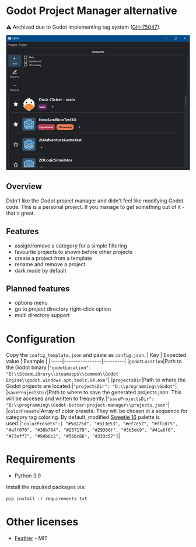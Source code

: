 # Godot Project Manager alternative
⚠ Archived due to Godot implementing tag system ([GH-75047](https://github.com/godotengine/godot/pull/75047)).

![](screenshot.png)
## Overview
Didn't like the Godot project manager and didn't feel like modifying Godot code. This is a personal project. If you manage to get something out of it - that's great.

## Features 
- assign/remove a category for a simple filtering
- favourite projects to shown before other projects
- create a project from a template
- rename and remove a project
- dark mode by default

## Planned features
- options menu
- go to project directory right-click option
- multi directory support

# Configuration
Copy the `config_template.json` and paste as `config.json`.
| Key | Expected value | Example |
|-----|----------------|---------|
|`godotLocation`|Path to the Godot binary.|`"godotLocation": "D:\\SteamLibrary\\steamapps\\common\\Godot Engine\\godot.windows.opt.tools.64.exe"`|
|`projectsDir`|Path to where the Godot projects are located.|`"projectsDir": "D:\\programming\\Godot"`|
|`saveProjectsDir`|Path to where to save the generated projects.json. This will be accesed and written to frequently.|`"saveProjectsDir": "D:\\programming\\Godot-better-project-manager\\projects.json"`|
|`colorPresets`|Array of color presets. They will be chosen in a sequence for category tag coloring. By default, modified [Sweetie 16](https://lospec.com/palette-list/sweetie-16) palette is used.|`"colorPresets":[ "#5d275d", "#b13e53", "#ef7d57", "#ffcd75", "#a7f070", "#38b764", "#257179", "#29366f", "#3b5dc9", "#41a6f6", "#73eff7", "#94b0c2", "#566c86", "#333c57"]`|

# Requirements
- Python 3.9

Install the required packages via:

`pip install -r requirements.txt`

# Other licenses
- [Feather](https://github.com/feathericons/feather) - MIT
